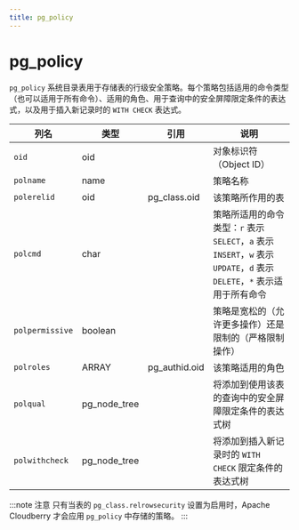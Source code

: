 ```yaml
---
title: pg_policy
---
```


# pg_policy

`pg_policy` 系统目录表用于存储表的行级安全策略。每个策略包括适用的命令类型（也可以适用于所有命令）、适用的角色、用于查询中的安全屏障限定条件的表达式，以及用于插入新记录时的 `WITH CHECK` 表达式。

| 列名         | 类型         | 引用              | 说明                                                                 |
|--------------|--------------|-------------------|----------------------------------------------------------------------|
| `oid`        | oid          |                   | 对象标识符（Object ID）                                              |
| `polname`    | name         |                   | 策略名称                                                             |
| `polerelid`  | oid          | pg_class.oid      | 该策略所作用的表                                                     |
| `polcmd`     | char         |                   | 策略所适用的命令类型：`r` 表示 `SELECT`，`a` 表示 `INSERT`，`w` 表示 `UPDATE`，`d` 表示 `DELETE`，`*` 表示适用于所有命令 |
| `polpermissive` | boolean   |                   | 策略是宽松的（允许更多操作）还是限制的（严格限制操作）               |
| `polroles`   | ARRAY        | pg_authid.oid     | 该策略适用的角色                                                     |
| `polqual`    | pg_node_tree |                   | 将添加到使用该表的查询中的安全屏障限定条件的表达式树                  |
| `polwithcheck` | pg_node_tree |                   | 将添加到插入新记录时的 `WITH CHECK` 限定条件的表达式树                |

:::note 注意
只有当表的 `pg_class.relrowsecurity` 设置为启用时，Apache Cloudberry 才会应用 `pg_policy` 中存储的策略。
:::
